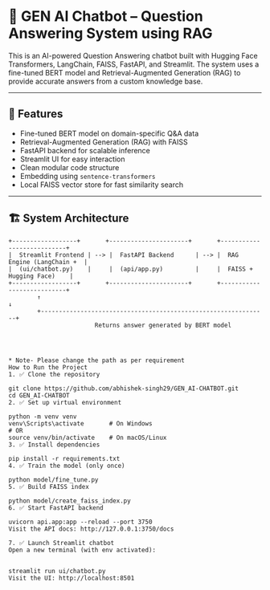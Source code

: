 # 🤖 GEN AI Chatbot – Question Answering System using RAG

This is an AI-powered Question Answering chatbot built with Hugging Face Transformers, LangChain, FAISS, FastAPI, and Streamlit. The system uses a fine-tuned BERT model and Retrieval-Augmented Generation (RAG) to provide accurate answers from a custom knowledge base.

---

## 🧠 Features

- Fine-tuned BERT model on domain-specific Q&A data
- Retrieval-Augmented Generation (RAG) with FAISS
- FastAPI backend for scalable inference
- Streamlit UI for easy interaction
- Clean modular code structure
- Embedding using `sentence-transformers`
- Local FAISS vector store for fast similarity search

---

## 🏗️ System Architecture

```text
+------------------+       +----------------------+       +---------------------------+
|  Streamlit Frontend | --> |  FastAPI Backend      | --> |  RAG Engine (LangChain +  |
|  (ui/chatbot.py)    |     |  (api/app.py)         |     |  FAISS + Hugging Face)    |
+------------------+       +----------------------+       +---------------------------+
        ↑                                                               ↓
        +---------------------------------------------------------------+
                        Returns answer generated by BERT model




* Note- Please change the path as per requirement
How to Run the Project
1. ✅ Clone the repository

git clone https://github.com/abhishek-singh29/GEN_AI-CHATBOT.git
cd GEN_AI-CHATBOT
2. ✅ Set up virtual environment

python -m venv venv
venv\Scripts\activate       # On Windows
# OR
source venv/bin/activate    # On macOS/Linux
3. ✅ Install dependencies

pip install -r requirements.txt
4. ✅ Train the model (only once)

python model/fine_tune.py
5. ✅ Build FAISS index

python model/create_faiss_index.py
6. ✅ Start FastAPI backend

uvicorn api.app:app --reload --port 3750
Visit the API docs: http://127.0.0.1:3750/docs

7. ✅ Launch Streamlit chatbot
Open a new terminal (with env activated):


streamlit run ui/chatbot.py
Visit the UI: http://localhost:8501
